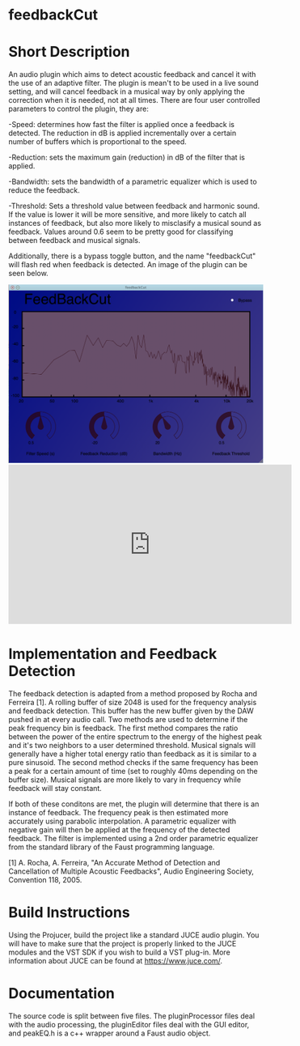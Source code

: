# feedbackCut

# Short Description
An audio plugin which aims to detect acoustic feedback and cancel it with the use of an adaptive filter. The plugin is mean't to be used in a live sound setting, and will cancel feedback in a musical way by only applying the correction when it is needed, not at all times. There are four user controlled parameters to control the plugin, they are: 

-Speed: determines how fast the filter is applied once a feedback is detected. The reduction in dB is applied incrementally over a certain number of buffers which is proportional to the speed.

-Reduction: sets the maximum gain (reduction) in dB of the filter that is applied.

-Bandwidth: sets the bandwidth of a parametric equalizer which is used to reduce the feedback.

-Threshold: Sets a threshold value between feedback and harmonic sound. If the value is lower it will be more sensitive, and more likely to catch all instances of feedback, but also more likely to misclasify a musical sound as feedback. Values around 0.6 seem to be pretty good for classifying between feedback and musical signals. 

Additionally, there is a bypass toggle button, and the name "feedbackCut" will flash red when feedback is detected. An image of the plugin can be seen below.


<img src="plugin.png" alt="Normal View Mode" style="max-width:100%;">
</img>

<iframe width="560" height="315" src="https://www.youtube.com/embed/yL6cbauyMOg" frameborder="0" allowfullscreen></iframe>

# Implementation and Feedback Detection
The feedback detection is adapted from a method proposed by Rocha and Ferreira [1]. A rolling buffer of size 2048 is used for the frequency analysis and feedback detection. This buffer has the new buffer given by the DAW pushed in at every audio call. Two methods are used to determine if the peak frequency bin is feedback. The first method compares the ratio between the power of the entire spectrum to the energy of the highest peak and it's two neighbors to a user determined threshold. Musical signals will generally have a higher total energy ratio than feedback as it is similar to a pure sinusoid. The second method checks if the same frequency has been a peak for a certain amount of time (set to roughly 40ms depending on the buffer size). Musical signals are more likely to vary in frequency while feedback will stay constant. 

If both of these conditons are met, the plugin will determine that there is an instance of feedback. The frequency peak is then estimated more accurately using parabolic interpolation. A parametric equalizer with negative gain will then be applied at the frequency of the detected feedback. The filter is implemented using a 2nd order parametric equalizer from the standard library of the Faust programming language.

[1] A. Rocha, A. Ferreira, "An Accurate Method of Detection and Cancellation of Multiple Acoustic Feedbacks", Audio Engineering Society, Convention 118, 2005.

# Build Instructions 
Using the Projucer, build the project like a standard JUCE audio plugin. You will have to make sure that the project is properly linked to the JUCE modules and the VST SDK if you wish to build a VST plug-in. More information about JUCE can be found at https://www.juce.com/.

# Documentation
The source code is split between five files. The pluginProcessor files deal with the audio processing, the pluginEditor files deal with the GUI editor, and peakEQ.h is a c++ wrapper around a Faust audio object.
